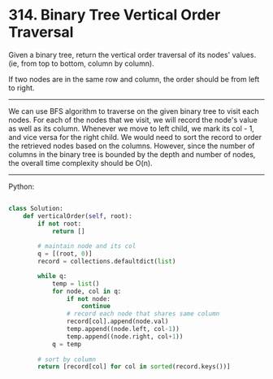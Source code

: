 # 314. Binary Tree Vertical Order Traversal

Given a binary tree, return the vertical order traversal of its nodes' values.
(ie, from top to bottom, column by column).

If two nodes are in the same row and column, the order should be from left to
right.

---

We can use BFS algorithm to traverse on the given binary tree to visit each
nodes. For each of the nodes that we visit, we will record the node's value as
well as its column. Whenever we move to left child, we mark its col - 1, and
vice versa for the right child. We would need to sort the record to order the
retrieved nodes based on the columns. However, since the number of columns in
the binary tree is bounded by the depth and number of nodes, the overall time
complexity should be O(n).

---

Python:

```python

class Solution:
    def verticalOrder(self, root):
        if not root:
            return []
        
        # maintain node and its col
        q = [(root, 0)]
        record = collections.defaultdict(list)

        while q:
            temp = list()
            for node, col in q:
                if not node:
                    continue
                # record each node that shares same column
                record[col].append(node.val)
                temp.append((node.left, col-1))
                temp.append((node.right, col+1))
            q = temp
        
        # sort by column
        return [record[col] for col in sorted(record.keys())]
```
